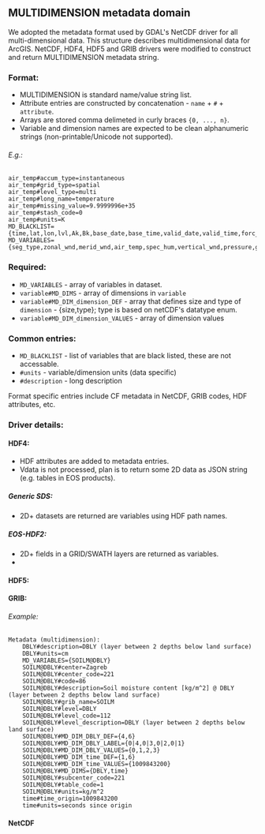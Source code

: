 ## MULTIDIMENSION metadata domain

We adopted the metadata format used by GDAL's NetCDF driver for all multi-dimensional data. This structure describes multidimensional data for ArcGIS. NetCDF, HDF4, HDF5 and GRIB drivers were modified to construct and return MULTIDIMENSION metadata string.

### Format:
* MULTIDIMENSION is standard name/value string list.
* Attribute entries are constructed by concatenation - `name` + `#` + `attribute`.
* Arrays are stored comma delimeted in curly braces `{0, ..., n}`.
* Variable and dimension names are expected to be clean alphanumeric strings (non-printable/Unicode not supported).

###### E.g.:
	air_temp#accum_type=instantaneous
    air_temp#grid_type=spatial
    air_temp#level_type=multi   
    air_temp#long_name=temperature
    air_temp#missing_value=9.9999996e+35
    air_temp#stash_code=0
    air_temp#units=K
	MD_BLACKLIST={time,lat,lon,lvl,Ak,Bk,base_date,base_time,valid_date,valid_time,forc_hrs,wrtn_date,wrtn_time}
	MD_VARIABLES={seg_type,zonal_wnd,merid_wnd,air_temp,spec_hum,vertical_wnd,pressure,geop_ht,dewpt,relhum,clwc,ciwc}

### Required:
* `MD_VARIABLES` - array of variables in dataset.
* `variable#MD_DIMS` - array of dimensions in `variable`
* `variable#MD_DIM_dimension_DEF` - array that defines size and type of `dimension` - {size,type}; type is based on netCDF's datatype enum.
* `variable#MD_DIM_dimension_VALUES` - array of dimension values

### Common entries:
* `MD_BLACKLIST` - list of variables that are black listed, these are not accessable.
* `#units` - variable/dimension units (data specific)
* `#description` - long description

Format specific entries include CF metadata in NetCDF, GRIB codes, HDF attributes, etc.

### Driver details:
#### HDF4:
* HDF attributes are added to metadata entries.
* Vdata is not processed, plan is to return some 2D data as JSON string (e.g. tables in EOS products).

##### Generic SDS:
* 2D+ datasets are returned are variables using HDF path names.

##### EOS-HDF2:
* 2D+ fields in a GRID/SWATH layers are returned as variables.
* 

#### HDF5:

#### GRIB:
###### Example:
    Metadata (multidimension):
        DBLY#description=DBLY (layer between 2 depths below land surface)
        DBLY#units=cm
        MD_VARIABLES={SOILM@DBLY}
        SOILM@DBLY#center=Zagreb
        SOILM@DBLY#center_code=221
        SOILM@DBLY#code=86
        SOILM@DBLY#description=Soil moisture content [kg/m^2] @ DBLY (layer between 2 depths below land surface)
        SOILM@DBLY#grib_name=SOILM
        SOILM@DBLY#level=DBLY
        SOILM@DBLY#level_code=112
        SOILM@DBLY#level_description=DBLY (layer between 2 depths below land surface)
        SOILM@DBLY#MD_DIM_DBLY_DEF={4,6}
        SOILM@DBLY#MD_DIM_DBLY_LABEL={0|4,0|3,0|2,0|1}
        SOILM@DBLY#MD_DIM_DBLY_VALUES={0,1,2,3}
        SOILM@DBLY#MD_DIM_time_DEF={1,6}
        SOILM@DBLY#MD_DIM_time_VALUES={1009843200}
        SOILM@DBLY#MD_DIMS={DBLY,time}
        SOILM@DBLY#subcenter_code=221
        SOILM@DBLY#table_code=1
        SOILM@DBLY#units=kg/m^2
        time#time_origin=1009843200
        time#units=seconds since origin

#### NetCDF

